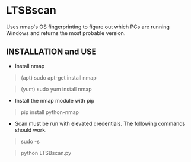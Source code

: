 # LTSBscan

Uses nmap's OS fingerprinting to figure out which PCs are running Windows and returns the most probable version.

## INSTALLATION and USE
* Install nmap
> (apt) sudo apt-get install nmap

> (yum) sudo yum install nmap

* Install the nmap module with pip
> pip install python-nmap

* Scan must be run with elevated credentials. The following commands should work.
> sudo -s

> python LTSBscan.py
